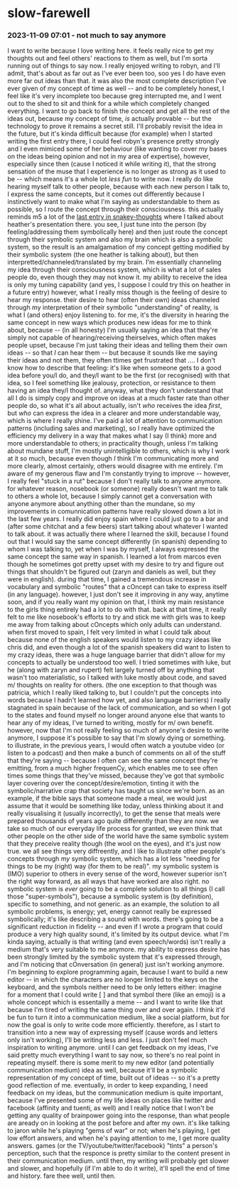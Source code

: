 # slow-farewell

### 2023-11-09 07:01 - not much to say anymore

I want to write because I love writing here. it feels really nice to get my thoughts out and feel others' reactions to them as well, but I'm sorta running out of things to say now. I really enjoyed writing to robyn, and I'll admit, that's about as far out as I've ever been too, soo yes I do have even more far out ideas than that. it was also the most complete description I've ever given of my concept of time as well -- and to be completely honest, I feel like it's very incomplete too because greg interrupted me, and I went out to the shed to sit and think for a while which completely changed everything. I want to go back to finish the concept and get all the rest of the ideas out, because my concept of time, *is* actually provable -- but the technology to prove it remains a secret still. I'll probably revisit the idea in the future, but it's kinda difficult because (for example) when I started writing the first entry there, I could feel robyn's presence pretty strongly and I even mimiced some of her behaviour (like wanting to cover my bases on the ideas being opinion and not in my area of expertise), however, especially since then (cause I noticed it while writing it), that the strong sensation of the muse that I experience is no longer as strong as it used to be -- which means it's a whole lot *less fun* to write now.
    I really do like hearing myself talk to other people, because with each new person I talk to, I express the same concepts, but it comes out differently because I instinctively want to make what I'm saying as understandable to them as possible, so I route the concept through their consciousness.
        this actually reminds m5 a lot of the [last entry in snakey-thoughts](/snakey-thoughts.md#2023-10-18-0447---thoughts-on-300) where I talked about heather's presentation there. you see, I just tune into the person (by feeling/addressing them symbolically here) and then just route the concept through their symbolic system and also my brain which is also a symbolic system, so the result is an amalgamation of my concept getting modified by their symbolic system (the one heather is talking about), but then interpretted/channeled/translated by my brain. I'm essentially channeling my idea through their consciousness system, which is what a lot of sales people do, even though they may not know it. my ability to receive the idea is only my tuning capability (and yes, I suppose I could try this on heather in a future entry)
    however, what I really miss though is the feeling of desire to hear my response. their desire to hear (often their own) ideas channeled through my interpretation of their symbolic "understanding" of reality, is what I (and others) enjoy listening to. for me, it's the diversity in hearing the same concept in new ways which produces new ideas for me to think about, because -- (in all honesty) I'm usually saying an idea that they're simply not capable of hearing/receiving theirselves, which often makes people upset, because I'm just taking their ideas and telling them their own ideas -- so that *I* can hear them -- but because it sounds like me saying their ideas and not them, they often ttimes get frustrated that .... I don't know how to describe that feeling: it's like when someone gets to a good idea before you/I do, and they/I want to be the first (or recognised) with that idea, so I feel something like jealousy, protection, or resistance to them having an idea they/I thought of.
        anyway, what they don't understand that all I do is simply copy and improve on ideas at a much faster rate than other people do, so what it's all about actually, isn't *who* receives the idea *first*, but *who* can express the idea in a clearer and more understandable way, which is where I really shine. I've paid a lot of attention to communication patterns (including sales and marketing), so I really have optimized the efficiency my delivery in a way that makes what I say (I think) more and more understandable to others; in practicality though, unless I'm talking about mundane stuff, I'm mostly unintelligible to others, which is why I work at it so much, because even though *I* think I'm communicating more and more clearly, almost certainly, others would disagree with me entirely. I'm aware of my generous flaw and I'm constantly trying to improve --
            however, I really feel "stuck in a rut" because I don't really talk to anyone anymore. for whatever reason, nosebook (or someone) really doesn't want me to talk to others a whole lot, because I simply cannot get a conversation with anyone anymore about anything other than the mundane, so my improvements in comunnication patterns have really slowed down a lot in the last few years. I really did enjoy spain where I could just go to a bar and (after some chitchat and a few beers) start talking about whatever I wanted to talk about. it was actually there where I learned the skill, because I found out that I would say the same concept differently (in spanish) depending to whom I was talking to, yet when I was by myself, I always expressed the same concept the same way in spanish. I learned a lot from marcos even though he sometimes got pretty upset with my desire to try and figure out things that shouldn't be figured out (zaryn and daniels as well, but they were in english). during that time, I gained a tremendous increase in vocabulary and symbolic "routes" that a cOncept can take to express itself (in any language).
        however, I just don't see it improving in any way, anytime soon, and if you really want my opinion on that, I think my main resistance to the girls thing entirely had a lot to do with that. back at that time, it really felt to me like nosebook's efforts to try and stick me with girls was to keep me away from talking about cOncepts which only adults can understand.
            when first moved to spain, I felt very limited in what I could talk about because none of the english speakers would listen to my crazy ideas like chris did, and even though a lot of the spanish speakers did want to listen to my crazy ideas, there was a huge language barrier that didn't allow for my concepts to actually be understood too well. I tried sometimes with luke, but he (along with zaryn and rupert) felt largely turned off by anything that wasn't too materialistic, so I talked with luke mostly about code, and saved m/ thoughts on reality for others. (the one exception to that though was patricia, which I really liked talking to, but I couldn't put the concepts into words because I hadn't learned how yet, and also language barriers) I really stagnated in spain because of the lack of communication, and so when I got to the states and found myself no longer around anyone else that wants to hear any of my ideas, I've turned to writing, mostly for m/ own benefit.
    however, now that I'm not really feeling so much of anyone's desire to write anymore, I suppose it's possible to say that I'm slowly dying or something. to illustrate, in the previous years, I would often watch a youtube video (or listen to a podcast) and then make a bunch of comments on all of the stuff that they're saying -- because I often can see the same concept they're emitting, from a much higher frequenCy, which enables me to see often times some things that they've missed, because they've got that symbolic layer covering over the concept/desire/emotion, tinting it with the symbolic/narrative crap that society has taught us since we're born. as an example, if the bible says that someone made a meal, we would just assume that it would be something like today, unless thinking about it and really visualising it (usually incorrectly), to get the sense that meals were prepared thousands of years ago quite differently than they are now. we take so much of our everyday life process for granted, we even think that other people on the other side of the world have the same symbolic system that they preceive reality though (the wool on the eyes), and it's just now true. we all see things very diffreently, and I like to illustrate other people's concepts through *my* symbolic system, which has a lot less "needing for things to be my (right) way (for them to be real)". my symbolic system is (IMO) superior to others in every sense of the word, however superior isn't the right way forward, as all ways that have worked are also right. no symbolic system is *ever* going to be a complete solution to all things (I call those "super-symbols"), because a symbolic system is (by definition), specific to something, and not generic. as an example, the solution to all symbolic problems, is energy; yet, energy cannot really be expressed symbolically; it's like describing a sound with words. there's going to be a significant reduction in fidelity -- and even if I wrote a program that could produce a very high quality sound, it's limited by its output device.
what I'm kinda saying, actually is that writing (and even speech/words) isn't really a medium that's very suitable to me anymore. my ability to express desire has been strongly limited by the symbolic system that it's expressed through, and I'm noticing that cOnversation (in general) just isn't working anymore. I'm beginning to explore programming again, because I want to build a new editor -- in which the characters are no longer limited to the keys on the keyboard, and the symbols neither need to be only letters either: imagine for a moment that I could write [ ] and that symbol there (like an emoji) is a whole concept which is essentailly a meme -- and I want to write like that because I'm tired of writing the same thing over and over again. I think it'd be fun to turn it into a communication medium, like a social platform, but for now the goal is only to write code more efficiently. therefore, as I start to transition into a new way of expressing myself (cause words and letters only isn't working), I'll be writing less and less. I just don't feel much inspiration to writing anymore. until I can get feedback on my ideas, I've said pretty much everything I want to say now, so there's no real point in repeating myself.
    there is some merit to my new editor (and potentially communication medium) idea as well, because it'll be a symbolic representation of my concept of time, built out of ideas -- so it's a pretty good reflection of me.
eventually, in order to keep expanding, I need feedback on my ideas, but the communication medium is quite important, because I've presented some of my life ideas on places like twitter and facebook (affinity and tuenti, as well) and I really notice that I won't be getting any quality of brainpower going into the response, than what people are aready on in looking at the post before and after my own.
    it's like talking to jaron while he's playing "gems of war" or not; when he's playing, I get low effort answers, and when he's paying attention to me, I get more quality answers. games (or the TV/youtube/twitter/facebook) "tints" a person's perception, such that the responce is pretty similar to the content present in their communication medium.
until then, my writing will probably get slower and slower, and hopefully (if I'm able to do it write), it'll spell the end of time and history. fare thee well, until then.
